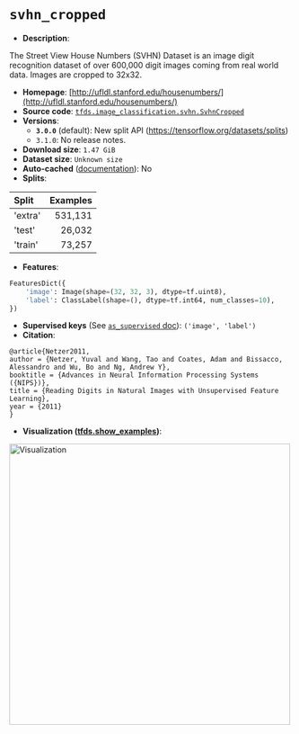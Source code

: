 <div itemscope itemtype="http://schema.org/Dataset">
  <div itemscope itemprop="includedInDataCatalog" itemtype="http://schema.org/DataCatalog">
    <meta itemprop="name" content="TensorFlow Datasets" />
  </div>

  <meta itemprop="name" content="svhn_cropped" />
  <meta itemprop="description" content="The Street View House Numbers (SVHN) Dataset is an image digit recognition dataset of over 600,000 digit images coming from real world data. Images are cropped to 32x32.&#10;&#10;To use this dataset:&#10;&#10;```python&#10;import tensorflow_datasets as tfds&#10;&#10;ds = tfds.load(&#x27;svhn_cropped&#x27;, split=&#x27;train&#x27;)&#10;for ex in ds.take(4):&#10;  print(ex)&#10;```&#10;&#10;See [the guide](https://www.tensorflow.org/datasets/overview) for more&#10;informations on [tensorflow_datasets](https://www.tensorflow.org/datasets).&#10;&#10;&lt;img src=&quot;https://storage.googleapis.com/tfds-data/visualization/svhn_cropped-3.0.0.png&quot; alt=&quot;Visualization&quot; width=&quot;500px&quot;&gt;&#10;&#10;" />
  <meta itemprop="url" content="https://www.tensorflow.org/datasets/catalog/svhn_cropped" />
  <meta itemprop="sameAs" content="http://ufldl.stanford.edu/housenumbers/" />
  <meta itemprop="citation" content="@article{Netzer2011,&#10;author = {Netzer, Yuval and Wang, Tao and Coates, Adam and Bissacco, Alessandro and Wu, Bo and Ng, Andrew Y},&#10;booktitle = {Advances in Neural Information Processing Systems ({NIPS})},&#10;title = {Reading Digits in Natural Images with Unsupervised Feature Learning},&#10;year = {2011}&#10;}" />
</div>

# `svhn_cropped`

*   **Description**:

The Street View House Numbers (SVHN) Dataset is an image digit recognition
dataset of over 600,000 digit images coming from real world data. Images are
cropped to 32x32.

*   **Homepage**:
    [http://ufldl.stanford.edu/housenumbers/](http://ufldl.stanford.edu/housenumbers/)
*   **Source code**:
    [`tfds.image_classification.svhn.SvhnCropped`](https://github.com/tensorflow/datasets/tree/master/tensorflow_datasets/image_classification/svhn.py)
*   **Versions**:
    *   **`3.0.0`** (default): New split API
        (https://tensorflow.org/datasets/splits)
    *   `3.1.0`: No release notes.
*   **Download size**: `1.47 GiB`
*   **Dataset size**: `Unknown size`
*   **Auto-cached**
    ([documentation](https://www.tensorflow.org/datasets/performances#auto-caching)):
    No
*   **Splits**:

Split   | Examples
:------ | -------:
'extra' | 531,131
'test'  | 26,032
'train' | 73,257

*   **Features**:

```python
FeaturesDict({
    'image': Image(shape=(32, 32, 3), dtype=tf.uint8),
    'label': ClassLabel(shape=(), dtype=tf.int64, num_classes=10),
})
```

*   **Supervised keys** (See
    [`as_supervised` doc](https://www.tensorflow.org/datasets/api_docs/python/tfds/load#args)):
    `('image', 'label')`
*   **Citation**:

```
@article{Netzer2011,
author = {Netzer, Yuval and Wang, Tao and Coates, Adam and Bissacco, Alessandro and Wu, Bo and Ng, Andrew Y},
booktitle = {Advances in Neural Information Processing Systems ({NIPS})},
title = {Reading Digits in Natural Images with Unsupervised Feature Learning},
year = {2011}
}
```

*   **Visualization
    ([tfds.show_examples](https://www.tensorflow.org/datasets/api_docs/python/tfds/visualization/show_examples))**:

<img src="https://storage.googleapis.com/tfds-data/visualization/svhn_cropped-3.0.0.png" alt="Visualization" width="500px">
